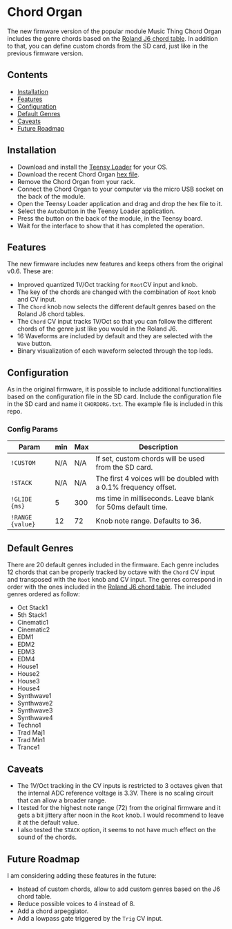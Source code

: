 # Chord Organ

The new firmware version of the popular module Music Thing Chord Organ includes the genre chords based on the [Roland J6 chord table](https://static.roland.com/manuals/J-6_manual_v102/eng/28645807.html). In addition to that, you can define custom chords from the SD card, just like in the previous firmware version.

## Contents

- [Installation](#installation)
- [Features](#features)
- [Configuration](#configuration)
- [Default Genres](#default-genres)
- [Caveats](#caveats)
- [Future Roadmap](#future-roadmap)

## Installation

- Download and install the [Teensy Loader](https://www.pjrc.com/teensy/loader.html) for your OS.
- Download the recent Chord Organ [hex file](https://github.com/leandrob13/Chord-Organ/releases).
- Remove the Chord Organ from your rack.
- Connect the Chord Organ to your computer via the micro USB socket on the back of the module.
- Open the Teensy Loader application and drag and drop the hex file to it.
- Select the `Auto`button in the Teensy Loader application.
- Press the button on the back of the module, in the Teensy board.
- Wait for the interface to show that it has completed the operation.

## Features

The new firmware includes new features and keeps others from the original v0.6. These are:

- Improved quantized 1V/Oct tracking for `Root`CV input and knob.
- The key of the chords are changed with the combination of `Root` knob and CV input.
- The `Chord` knob now selects the different default genres based on the Roland J6 chord tables.
- The `Chord` CV input tracks 1V/Oct so that you can follow the different chords of the genre just like you would in the Roland J6.
- 16 Waveforms are included by default and they are selected with the `Wave` button.
- Binary visualization of each waveform selected through the top leds.

## Configuration

As in the original firmware, it is possible to include additional functionalities based on the configuration file in the SD card. Include the configuration file in the SD card and name it `CHORDORG.txt`. The example file is included in this repo.

### Config Params

|Param           |min |Max |Description                                                     |
|----------------|----|----|----------------------------------------------------------------|
|`!CUSTOM`       |N/A |N/A |If set, custom chords will be used from the SD card.            |
|`!STACK`        |N/A |N/A |The first 4 voices will be doubled with a 0.1% frequency offset.|
|`!GLIDE {ms}`   |5   |300 |ms time in milliseconds. Leave blank for 50ms default time.     |
|`!RANGE {value}`|12  |72  |Knob note range. Defaults to 36.                                | 

## Default Genres

There are 20 default genres included in the firmware. Each genre includes 12 chords that can be properly tracked by octave with the `Chord` CV input and transposed with the `Root` knob and CV input. The genres correspond in order with the ones included in the [Roland J6 chord table](https://static.roland.com/manuals/J-6_manual_v102/eng/28645807.html). The included genres ordered as follow:

- Oct Stack1
- 5th Stack1
- Cinematic1
- Cinematic2
- EDM1
- EDM2
- EDM3
- EDM4
- House1
- House2
- House3
- House4
- Synthwave1
- Synthwave2
- Synthwave3
- Synthwave4
- Techno1
- Trad Maj1
- Trad Min1
- Trance1

## Caveats

- The 1V/Oct tracking in the CV inputs is restricted to 3 octaves given that the internal ADC reference voltage is 3.3V. There is no scaling circuit that can allow a broader range.
- I tested for the highest note range (72) from the original firmware and it gets a bit jittery after noon in the `Root` knob. I would recommend to leave it at the default value.
- I also tested the `STACK` option, it seems to not have much effect on the sound of the chords.

## Future Roadmap

I am considering adding these features in the future:
- Instead of custom chords, allow to add custom genres based on the J6 chord table.
- Reduce possible voices to 4 instead of 8.
- Add a chord arpeggiator.
- Add a lowpass gate triggered by the `Trig` CV input.
